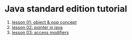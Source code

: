 # Java standard edition tutorial

1. [lesson 01: object & oop concept](01-object-and-oop-concept/README.md)
2. [lesson 02: pointer in java](02-pointer/README.md)
3. [lesson 03: access modifiers](03-access-modifiers/README.md)
